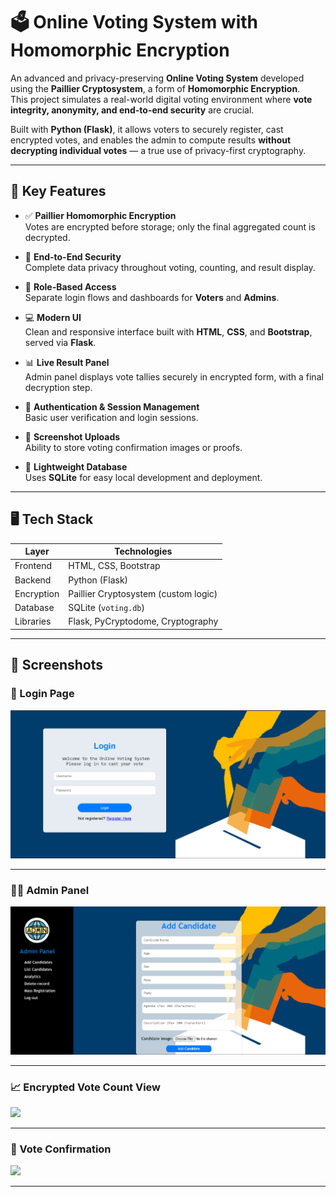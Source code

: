 # 🗳️ Online Voting System with Homomorphic Encryption

An advanced and privacy-preserving **Online Voting System** developed using the **Paillier Cryptosystem**, a form of **Homomorphic Encryption**.  
This project simulates a real-world digital voting environment where **vote integrity, anonymity, and end-to-end security** are crucial.

Built with **Python (Flask)**, it allows voters to securely register, cast encrypted votes, and enables the admin to compute results **without decrypting individual votes** — a true use of privacy-first cryptography.

---

## 🔐 Key Features

- ✅ **Paillier Homomorphic Encryption**  
  Votes are encrypted before storage; only the final aggregated count is decrypted.

- 🔐 **End-to-End Security**  
  Complete data privacy throughout voting, counting, and result display.

- 👥 **Role-Based Access**  
  Separate login flows and dashboards for **Voters** and **Admins**.

- 💻 **Modern UI**  
  Clean and responsive interface built with **HTML**, **CSS**, and **Bootstrap**, served via **Flask**.

- 📊 **Live Result Panel**  
  Admin panel displays vote tallies securely in encrypted form, with a final decryption step.

- 🔏 **Authentication & Session Management**  
  Basic user verification and login sessions.

- 📁 **Screenshot Uploads**  
  Ability to store voting confirmation images or proofs.

- 🧩 **Lightweight Database**  
  Uses **SQLite** for easy local development and deployment.

---

## 🖥️ Tech Stack

| Layer      | Technologies                          |
|------------|----------------------------------------|
| Frontend   | HTML, CSS, Bootstrap                   |
| Backend    | Python (Flask)                         |
| Encryption | Paillier Cryptosystem (custom logic)   |
| Database   | SQLite (`voting.db`)                   |
| Libraries  | Flask, PyCryptodome, Cryptography      |

---

## 📸 Screenshots

### 🔐 Login Page
<img src="uploads/Screenshot_login.png" width="600"/>

---

### 🧑‍💼 Admin Panel
<img src="uploads/Screenshot_admin.png" width="600"/>

---

### 📈 Encrypted Vote Count View
<img src="uploads/Screenshot_result.png" width="600"/>

---

### 🧾 Vote Confirmation
<img src="uploads/IMG_vote_preview.jpg" width="600"/>

---


